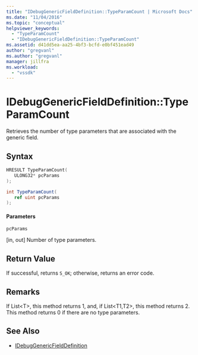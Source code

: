 ```yaml
---
title: "IDebugGenericFieldDefinition::TypeParamCount | Microsoft Docs"
ms.date: "11/04/2016"
ms.topic: "conceptual"
helpviewer_keywords:
  - "TypeParamCount"
  - "IDebugGenericFieldDefinition::TypeParamCount"
ms.assetid: d41dd5ea-aa25-4bf3-bcfd-e0bf451ead49
author: "gregvanl"
ms.author: "gregvanl"
manager: jillfra
ms.workload:
  - "vssdk"
---
```

# IDebugGenericFieldDefinition::TypeParamCount
Retrieves the number of type parameters that are associated with the generic field.

## Syntax

```cpp
HRESULT TypeParamCount(
   ULONG32* pcParams
);
```

```csharp
int TypeParamCount(
   ref uint pcParams
);
```

#### Parameters
 `pcParams`

 [in, out] Number of type parameters.

## Return Value
 If successful, returns `S_OK`; otherwise, returns an error code.

## Remarks
 If List\<T>, this method returns 1, and, if List\<T1,T2>, this method returns 2. This method returns 0 if there are no type parameters.

## See Also
- [IDebugGenericFieldDefinition](../../../extensibility/debugger/reference/idebuggenericfielddefinition.md)